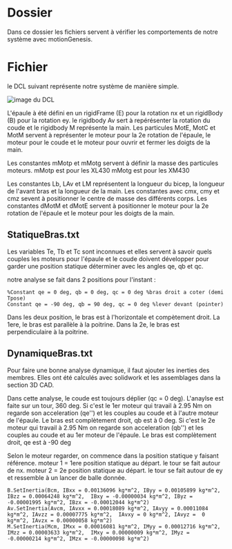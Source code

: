 # Dossier
Dans ce dossier les fichiers servent à vérifier les comportements de notre système avec motionGenesis.

# Fichier
le DCL suivant représente notre système de manière simple.

![image du DCL](https://github.com/ThomasMaher027/Uppercut/blob/main/M%C3%A9canique/MG/DCL.png)

L'épaule à été défini en un rigidFrame (E) pour la rotation nx et un rigidBody (B) pour la rotation ey. 
le rigidbody Av sert à repérésenter la rotation du coude et le rigidbody M représente la main.
Les particules MotE, MotC et MotM servent à représenter le moteur pour la 2e rotation de l'épaule, le moteur pour le coude et le moteur pour ouvrir et fermer les doigts de la main.

Les constantes mMotp et mMotg servent à définir la masse des particules moteurs.
mMotp est pour les XL430 
mMotg est pour les XM430 

Les constantes Lb, LAv et LM représentent la longueur du bicep, la longueur de l'avant bras et la longueur de la main.
Les constantes avec cmx, cmy et cmz sevent à positionner le centre de masse des différents corps.
Les constantes dMotM et dMotE servent à positionner le moteur pour la 2e rotation de l'épaule et le moteur pour les doigts de la main.

## StatiqueBras.txt
Les variables Te, Tb et Tc sont inconnues et elles servent à savoir quels couples les moteurs pour l'épaule et le coude doivent développer pour garder une position statique déterminer avec les angles qe, qb et qc.

notre analyse se fait dans 2 positions pour l'instant :
```
%Constant qe = 0 deg, qb = 0 deg, qc = 0 deg %bras droit a coter (demi Tpose)
Constant qe = -90 deg, qb = 90 deg, qc = 0 deg %lever devant (pointer)
```
Dans les deux position, le bras est à l'horizontale et compètement droit. La 1ere, le bras est parallèle à la poitrine. Dans la 2e, le bras est perpendiculaire à la poitrine.


## DynamiqueBras.txt
Pour faire une bonne analyse dynamique, il faut ajouter les inerties des membres. Elles ont été calculés avec solidwork et les assemblages dans la section 3D CAD.

Dans cette analyse, le coude est toujours déplier (qc = 0 deg). L'anaylse est faite sur un tour, 360 deg. 
Si c'est le 1er moteur qui travail à 2.95 Nm on regarde son acceleration (qe'') et les couples au coude et à l'autre moteur de l'épaule. Le bras est complètement droit, qb est à 0 deg. 
Si c'est le 2e moteur qui travail à 2.95 Nm on regarde son acceleration (qb'') et les couples au coude et au 1er moteur de l'épaule. Le bras est complètement droit, qe est à -90 deg

Selon le moteur regarder, on commence dans la position statique y faisant référence. 
moteur 1 = 1ere position statique au départ. le tour se fait autour de nx.
moteur 2 = 2e position statique au départ. le tour se fait autour de ey et ressemble à un lancer de balle donnée.

```
B.SetInertia(Bcm, IBxx = 0.00136096 kg*m^2, IByy = 0.00105899 kg*m^2, IBzz = 0.00064248 kg*m^2,  IBxy = -0.00000034 kg*m^2, IByz =  -0.00001995 kg*m^2, IBzx = -0.00012044 kg*m^2)
Av.SetInertia(Avcm, IAvxx = 0.00018089 kg*m^2, IAvyy = 0.00011084 kg*m^2, IAvzz = 0.00007775 kg*m^2,  IAvxy = 0 kg*m^2, IAvyz =  0 kg*m^2, IAvzx = 0.00000058 kg*m^2)
M.SetInertia(Mcm, IMxx = 0.00016081 kg*m^2, IMyy = 0.00012716 kg*m^2, IMzz = 0.00003633 kg*m^2,  IMxy = 0.00000009 kg*m^2, IMyz =  -0.00000214 kg*m^2, IMzx = -0.00000098 kg*m^2)
```
